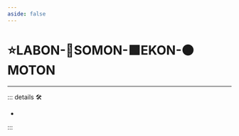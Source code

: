 ```yaml
---
aside: false
---
```

# ⭐<labor>LABON</labor>-🔷<soma>SOMON</soma>-🟩<ekos>EKON</ekos>-🟠<motor>MOTON</motor>

---

<!-- =================================================== -->
<!-- =================================================== -->
<!-- =================================================== -->
<!-- =================================================== -->
<!-- =================================================== -->
::: details 🛠

-

:::